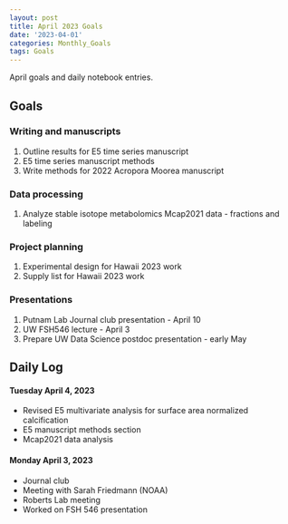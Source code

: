```yaml
---
layout: post
title: April 2023 Goals
date: '2023-04-01'
categories: Monthly_Goals
tags: Goals
---
```

April goals and daily notebook entries. 

## Goals  

### Writing and manuscripts 
              
1. Outline results for E5 time series manuscript 
2. E5 time series manuscript methods
3. Write methods for 2022 Acropora Moorea manuscript 

### Data processing  

1. Analyze stable isotope metabolomics Mcap2021 data - fractions and labeling    

### Project planning 

1. Experimental design for Hawaii 2023 work 
2. Supply list for Hawaii 2023 work 

### Presentations

1. Putnam Lab Journal club presentation - April 10
2. UW FSH546 lecture - April 3 
3. Prepare UW Data Science postdoc presentation - early May 

## **Daily Log**   

#### Tuesday April 4, 2023  

- Revised E5 multivariate analysis for surface area normalized calcification
- E5 manuscript methods section
- Mcap2021 data analysis 

#### Monday April 3, 2023  

- Journal club
- Meeting with Sarah Friedmann (NOAA)
- Roberts Lab meeting
- Worked on FSH 546 presentation